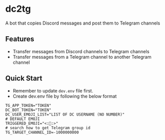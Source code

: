 # dc2tg
A bot that copies Discord messages and post them to Telegram channels

## Features

* Transfer messages from Discord channels to Telegram channels
* Transfer messages from a Telegram channel to another Telegram channel

## Quick Start

* Remember to update `dev.env` file first.
* Create dev.env file by following the below format
```
TG_APP_TOKEN="TOKEN"
DC_BOT_TOKEN="TOKEN"
DC_USER_EMOJI_LIST="LIST OF DC USERNAME (NO NUMBER)"
# DEFAULT EMOJI
TRIGGERED_EMOJI="<:🚀:>"
# search how to get Telegram group id
TG_TARGET_CHANNEL_ID=-1000000000
```